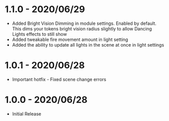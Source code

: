 # 1.1.0 - 2020/06/29

* Added Bright Vision Dimming in module settings. Enabled by default. This dims your tokens bright vision radius slightly to allow Dancing Lights effects to still show
* Added tweakable fire movement amount in light setting
* Added the ability to update all lights in the scene at once in light settings 

# 1.0.1 - 2020/06/28

* Important hotfix - Fixed scene change errors

# 1.0.0 - 2020/06/28

* Initial Release


